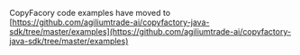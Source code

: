 CopyFacory code examples have moved to [https://github.com/agiliumtrade-ai/copyfactory-java-sdk/tree/master/examples](https://github.com/agiliumtrade-ai/copyfactory-java-sdk/tree/master/examples)